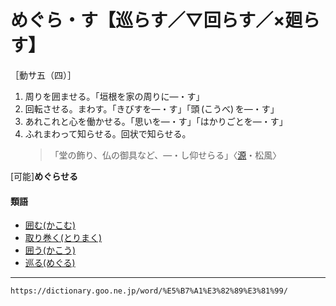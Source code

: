 # めぐら・す【巡らす／▽回らす／×廻らす】

［動サ五（四）］
1. 周りを囲ませる。「垣根を家の周りに―・す」
2. 回転させる。まわす。「きびすを―・す」「頭 (こうべ) を―・す」
3. あれこれと心を働かせる。「思いを―・す」「はかりごとを―・す」
4. ふれまわって知らせる。回状で知らせる。    
    >「堂の飾り、仏の御具など、―・し仰せらる」〈[源](https://dictionary.goo.ne.jp/word/%E6%BA%90%E6%B0%8F%E7%89%A9%E8%AA%9E/#jn-69890)・松風〉
        

\[可能\]**めぐらせる**

#### 類語

-   [囲む(かこむ)](かこむ（囲む）)
-   [取り巻く(とりまく)](https://dictionary.goo.ne.jp/word/%E5%8F%96%E5%B7%BB%E3%81%8F/#jn-161397)
-   [囲う(かこう)](かこう（囲う）)
-   [巡る(めぐる)](めぐる（巡る／回る／廻る）めぐる（巡る／回る／廻る）)

---
`https://dictionary.goo.ne.jp/word/%E5%B7%A1%E3%82%89%E3%81%99/`